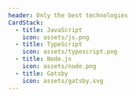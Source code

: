```yaml
---
header: Only the best technologies
CardStack:
  - title: JavaScript
    icon: assets/js.png
  - title: TypeScript
    icon: assets/typescript.png
  - title: Node.js
    icon: assets/node.png
  - title: Gatsby
    icon: assets/gatsby.svg
---
```

